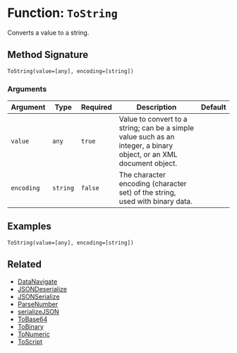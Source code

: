 [comment]: # (Note: This documentation is generated dynamically in the build process.  To modify the contents, change the javadoc on the _invoke method of the BIF class)

# Function: `ToString`

Converts a value to a string.

## Method Signature
```
ToString(value=[any], encoding=[string])
```
### Arguments

| Argument | Type | Required | Description | Default |
|----------|------|----------|-------------|---------|
| `value` | `any` | `true` | Value to convert to a string; can be a simple value such as an integer, a binary object, or an XML document object. |  |
| `encoding` | `string` | `false` | The character encoding (character set) of the string, used with binary data. |  |

## Examples

```
ToString(value=[any], encoding=[string])
```

## Related
  * [DataNavigate](./DataNavigate.md)
  * [JSONDeserialize](./JSONDeserialize.md)
  * [JSONSerialize](./JSONSerialize.md)
  * [ParseNumber](./ParseNumber.md)
  * [serializeJSON](./serializeJSON.md)
  * [ToBase64](./ToBase64.md)
  * [ToBinary](./ToBinary.md)
  * [ToNumeric](./ToNumeric.md)
  * [ToScript](./ToScript.md)

